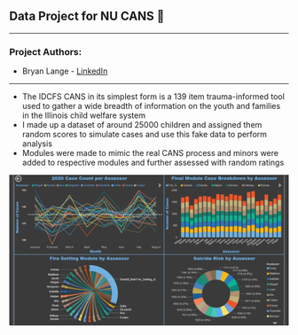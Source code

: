 ## Data Project for NU CANS :children_crossing:
---
### Project Authors: 
* Bryan Lange - [LinkedIn](https://www.linkedin.com/in/bryanrobertlange)
---
- The IDCFS CANS in its simplest form is a 139 item trauma-informed tool used to gather a wide breadth of information on the youth and families in the Illinois child welfare system
- I made up a dataset of around 25000 children and assigned them random scores to simulate cases and use this fake data to perform analysis 
- Modules were made to mimic the real CANS process and minors were added to respective modules and further assessed with random ratings 

![image](PowerBI_example.png)



